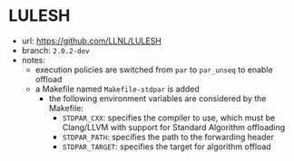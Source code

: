 # LULESH

- url: <https://github.com/LLNL/LULESH>
- branch: `2.0.2-dev`
- notes:
  - execution policies are switched from `par` to `par_unseq` to enable offload
  - a Makefile named `Makefile-stdpar` is added
    - the following environment variables are considered by the Makefile:
      - `STDPAR_CXX`: specifies the compiler to use, which must be Clang/LLVM
         with support for Standard Algorithm offloading
      - `STDPAR_PATH`: specifies the path to the forwarding header
      - `STDPAR_TARGET`: specifies the target for algorithm offload
